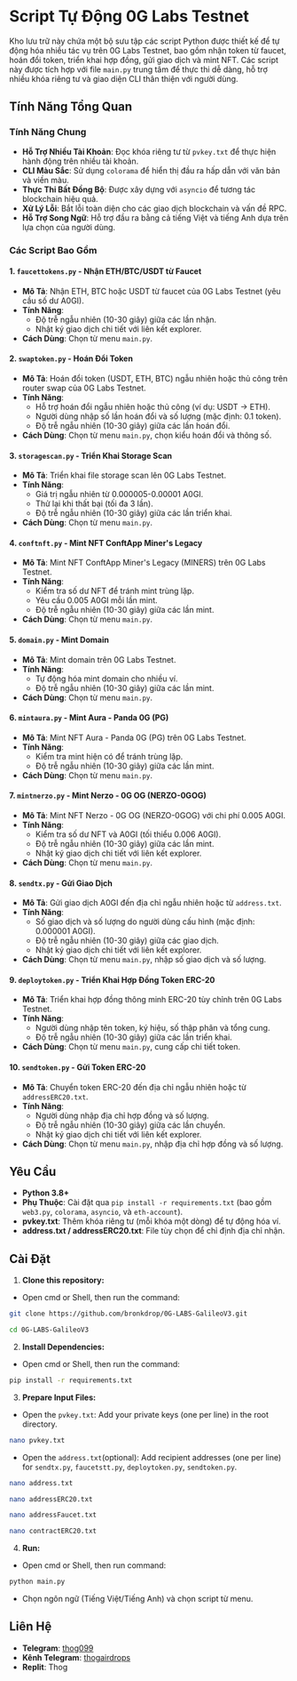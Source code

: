 # Script Tự Động 0G Labs Testnet

Kho lưu trữ này chứa một bộ sưu tập các script Python được thiết kế để tự động hóa nhiều tác vụ trên 0G Labs Testnet, bao gồm nhận token từ faucet, hoán đổi token, triển khai hợp đồng, gửi giao dịch và mint NFT. Các script này được tích hợp với file `main.py` trung tâm để thực thi dễ dàng, hỗ trợ nhiều khóa riêng tư và giao diện CLI thân thiện với người dùng.

## Tính Năng Tổng Quan

### Tính Năng Chung

- **Hỗ Trợ Nhiều Tài Khoản**: Đọc khóa riêng tư từ `pvkey.txt` để thực hiện hành động trên nhiều tài khoản.
- **CLI Màu Sắc**: Sử dụng `colorama` để hiển thị đầu ra hấp dẫn với văn bản và viền màu.
- **Thực Thi Bất Đồng Bộ**: Được xây dựng với `asyncio` để tương tác blockchain hiệu quả.
- **Xử Lý Lỗi**: Bắt lỗi toàn diện cho các giao dịch blockchain và vấn đề RPC.
- **Hỗ Trợ Song Ngữ**: Hỗ trợ đầu ra bằng cả tiếng Việt và tiếng Anh dựa trên lựa chọn của người dùng.

### Các Script Bao Gồm

#### 1. `faucettokens.py` - Nhận ETH/BTC/USDT từ Faucet
- **Mô Tả**: Nhận ETH, BTC hoặc USDT từ faucet của 0G Labs Testnet (yêu cầu số dư A0GI).
- **Tính Năng**:
  - Độ trễ ngẫu nhiên (10-30 giây) giữa các lần nhận.
  - Nhật ký giao dịch chi tiết với liên kết explorer.
- **Cách Dùng**: Chọn từ menu `main.py`.

#### 2. `swaptoken.py` - Hoán Đổi Token
- **Mô Tả**: Hoán đổi token (USDT, ETH, BTC) ngẫu nhiên hoặc thủ công trên router swap của 0G Labs Testnet.
- **Tính Năng**:
  - Hỗ trợ hoán đổi ngẫu nhiên hoặc thủ công (ví dụ: USDT -> ETH).
  - Người dùng nhập số lần hoán đổi và số lượng (mặc định: 0.1 token).
  - Độ trễ ngẫu nhiên (10-30 giây) giữa các lần hoán đổi.
- **Cách Dùng**: Chọn từ menu `main.py`, chọn kiểu hoán đổi và thông số.

#### 3. `storagescan.py` - Triển Khai Storage Scan
- **Mô Tả**: Triển khai file storage scan lên 0G Labs Testnet.
- **Tính Năng**:
  - Giá trị ngẫu nhiên từ 0.000005-0.00001 A0GI.
  - Thử lại khi thất bại (tối đa 3 lần).
  - Độ trễ ngẫu nhiên (10-30 giây) giữa các lần triển khai.
- **Cách Dùng**: Chọn từ menu `main.py`.

#### 4. `conftnft.py` - Mint NFT ConftApp Miner's Legacy
- **Mô Tả**: Mint NFT ConftApp Miner's Legacy (MINERS) trên 0G Labs Testnet.
- **Tính Năng**:
  - Kiểm tra số dư NFT để tránh mint trùng lặp.
  - Yêu cầu 0.005 A0GI mỗi lần mint.
  - Độ trễ ngẫu nhiên (10-30 giây) giữa các lần mint.
- **Cách Dùng**: Chọn từ menu `main.py`.

#### 5. `domain.py` - Mint Domain
- **Mô Tả**: Mint domain trên 0G Labs Testnet.
- **Tính Năng**:
  - Tự động hóa mint domain cho nhiều ví.
  - Độ trễ ngẫu nhiên (10-30 giây) giữa các lần mint.
- **Cách Dùng**: Chọn từ menu `main.py`.

#### 6. `mintaura.py` - Mint Aura - Panda 0G (PG)
- **Mô Tả**: Mint NFT Aura - Panda 0G (PG) trên 0G Labs Testnet.
- **Tính Năng**:
  - Kiểm tra mint hiện có để tránh trùng lặp.
  - Độ trễ ngẫu nhiên (10-30 giây) giữa các lần mint.
- **Cách Dùng**: Chọn từ menu `main.py`.

#### 7. `mintnerzo.py` - Mint Nerzo - 0G OG (NERZO-0GOG)
- **Mô Tả**: Mint NFT Nerzo - 0G OG (NERZO-0GOG) với chi phí 0.005 A0GI.
- **Tính Năng**:
  - Kiểm tra số dư NFT và A0GI (tối thiểu 0.006 A0GI).
  - Độ trễ ngẫu nhiên (10-30 giây) giữa các lần mint.
  - Nhật ký giao dịch chi tiết với liên kết explorer.
- **Cách Dùng**: Chọn từ menu `main.py`.

#### 8. `sendtx.py` - Gửi Giao Dịch
- **Mô Tả**: Gửi giao dịch A0GI đến địa chỉ ngẫu nhiên hoặc từ `address.txt`.
- **Tính Năng**:
  - Số giao dịch và số lượng do người dùng cấu hình (mặc định: 0.000001 A0GI).
  - Độ trễ ngẫu nhiên (10-30 giây) giữa các giao dịch.
  - Nhật ký giao dịch chi tiết với liên kết explorer.
- **Cách Dùng**: Chọn từ menu `main.py`, nhập số giao dịch và số lượng.

#### 9. `deploytoken.py` - Triển Khai Hợp Đồng Token ERC-20
- **Mô Tả**: Triển khai hợp đồng thông minh ERC-20 tùy chỉnh trên 0G Labs Testnet.
- **Tính Năng**:
  - Người dùng nhập tên token, ký hiệu, số thập phân và tổng cung.
  - Độ trễ ngẫu nhiên (10-30 giây) giữa các lần triển khai.
- **Cách Dùng**: Chọn từ menu `main.py`, cung cấp chi tiết token.

#### 10. `sendtoken.py` - Gửi Token ERC-20
- **Mô Tả**: Chuyển token ERC-20 đến địa chỉ ngẫu nhiên hoặc từ `addressERC20.txt`.
- **Tính Năng**:
  - Người dùng nhập địa chỉ hợp đồng và số lượng.
  - Độ trễ ngẫu nhiên (10-30 giây) giữa các lần chuyển.
  - Nhật ký giao dịch chi tiết với liên kết explorer.
- **Cách Dùng**: Chọn từ menu `main.py`, nhập địa chỉ hợp đồng và số lượng.

## Yêu Cầu

- **Python 3.8+**
- **Phụ Thuộc**: Cài đặt qua `pip install -r requirements.txt` (bao gồm `web3.py`, `colorama`, `asyncio`, và `eth-account`).
- **pvkey.txt**: Thêm khóa riêng tư (mỗi khóa một dòng) để tự động hóa ví.
- **address.txt / addressERC20.txt**: File tùy chọn để chỉ định địa chỉ nhận.

## Cài Đặt

1. **Clone this repository:**
- Open cmd or Shell, then run the command:
```sh
git clone https://github.com/bronkdrop/0G-LABS-GalileoV3.git
```
```sh
cd 0G-LABS-GalileoV3
```
2. **Install Dependencies:**
- Open cmd or Shell, then run the command:
```sh
pip install -r requirements.txt
```
3. **Prepare Input Files:**
- Open the `pvkey.txt`: Add your private keys (one per line) in the root directory.
```sh
nano pvkey.txt 
```
- Open the `address.txt`(optional): Add recipient addresses (one per line) for `sendtx.py`, `faucetstt.py`, `deploytoken.py`, `sendtoken.py`.
```sh
nano address.txt 
```
```sh
nano addressERC20.txt
```
```sh
nano addressFaucet.txt
```
```sh
nano contractERC20.txt
```
4. **Run:**
- Open cmd or Shell, then run command:
```sh
python main.py
```
- Chọn ngôn ngữ (Tiếng Việt/Tiếng Anh) và chọn script từ menu.

## Liên Hệ

- **Telegram**: [thog099](https://t.me/thog099)
- **Kênh Telegram**: [thogairdrops](https://t.me/thogairdrops)
- **Replit**: Thog




